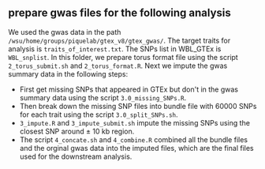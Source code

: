 ## prepare gwas files for the following analysis

We used the gwas data in the path `/wsu/home/groups/piquelab/gtex_v8/gtex_gwas/`. The target traits for analysis is `traits_of_interest.txt`. The SNPs list  in WBL_GTEx is `WBL_snplist`. 
In this folder, we prepare torus format file using the script `2_torus_submit.sh` and `2_torus_format.R`.
Next we impute the gwas summary data in the following steps:
- First get missing SNPs that appeared in GTEx but don't in the gwas summary data using the script `3.0_missing_SNPs.R`. 
- Then break down the missing SNP files into bundle file with 60000 SNPs for each trait using the script `3.0_split_SNPs.sh`. 
- `3_impute.R` and `3_impute_submit.sh` impute the missing SNPs using the closest SNP around $\pm$ 10 kb region.
-  The script `4_concate.sh` and `4_combine.R` combined all the bundle files and the orginal gwas data into the imputed files, which are the final files used for the downstream analysis. 
  
  